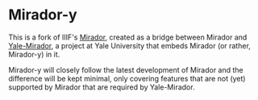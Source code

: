 # Mirador-y

This is a fork of IIIF's [Mirador](https://github.com/ProjectMirador/mirador), created as a bridge between Mirador and [Yale-Mirador](https://github.com/yale-web-technologies/yale-mirador), a project at Yale University that embeds Mirador (or rather, Mirador-y) in it.

Mirador-y will closely follow the latest development of Mirador and the difference will be kept minimal, only covering features that are not (yet) supported by Mirador that are required by Yale-Mirador.
